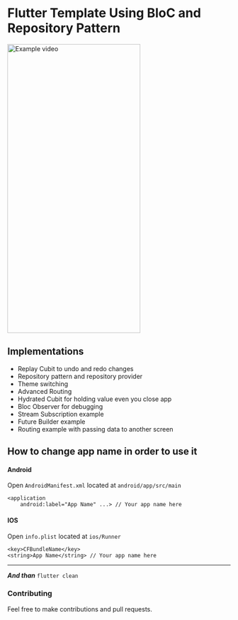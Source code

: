 # Flutter Template Using BloC and Repository Pattern
<img src="assets/example.mp4" alt="Example video" width=300 height=650/>  

## Implementations
* Replay Cubit to undo and redo changes
* Repository pattern and repository provider
* Theme switching
* Advanced Routing
* Hydrated Cubit for holding value even you close app
* Bloc Observer for debugging
* Stream Subscription example
* Future Builder example
* Routing example with passing data to another screen

## How to change app name in order to use it

#### Android
Open ```AndroidManifest.xml``` located at ```android/app/src/main```
```
<application
    android:label="App Name" ...> // Your app name here
```

#### IOS
Open ```info.plist``` located at ```ios/Runner```
```
<key>CFBundleName</key>
<string>App Name</string> // Your app name here
```
<hr>  

***And than***  ```flutter clean```

### Contributing
Feel free to make contributions and pull requests.
